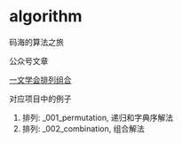 # algorithm
码海的算法之旅

公众号文章

[一文学会排列组合](https://mp.weixin.qq.com/mp/profile_ext?action=home&__biz=MzI5MTU1MzM3MQ==&scene=124#wechat_redirect)

对应项目中的例子
1. 排列: _001_permutation, 递归和字典序解法
2. 排列: _002_combination, 组合解法